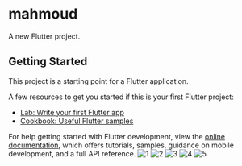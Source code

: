 # mahmoud

A new Flutter project.

## Getting Started

This project is a starting point for a Flutter application.

A few resources to get you started if this is your first Flutter project:

- [Lab: Write your first Flutter app](https://docs.flutter.dev/get-started/codelab)
- [Cookbook: Useful Flutter samples](https://docs.flutter.dev/cookbook)

For help getting started with Flutter development, view the
[online documentation](https://docs.flutter.dev/), which offers tutorials,
samples, guidance on mobile development, and a full API reference.
![1](https://github.com/user-attachments/assets/3b25ed5b-3817-4cf1-abde-c7aeae140263) ![2](https://github.com/user-attachments/assets/8ba8dc29-feb4-4ff1-88d0-6d003b65cd4c) ![3](https://github.com/user-attachments/assets/8b007b81-da65-4c5f-82ba-b2969857fe7a) ![4](https://github.com/user-attachments/assets/4806acfe-1409-41ff-8739-6e889431e3dd) ![5](https://github.com/user-attachments/assets/d3f3b934-5676-4b3a-a3f3-61c7d2cc7fe1)
